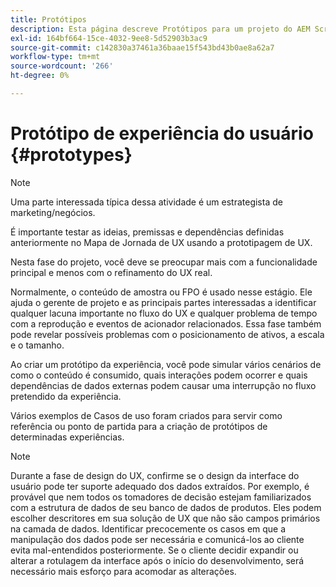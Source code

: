 ```yaml
---
title: Protótipos
description: Esta página descreve Protótipos para um projeto do AEM Screens
exl-id: 164bf664-15ce-4032-9ee8-5d52903b3ac9
source-git-commit: c142830a37461a36baae15f543bd43b0ae8a62a7
workflow-type: tm+mt
source-wordcount: '266'
ht-degree: 0%

---
```


# Protótipo de experiência do usuário {#prototypes}

>[!NOTE]
>
>Uma parte interessada típica dessa atividade é um estrategista de marketing/negócios.

É importante testar as ideias, premissas e dependências definidas anteriormente no Mapa de Jornada de UX usando a prototipagem de UX.

Nesta fase do projeto, você deve se preocupar mais com a funcionalidade principal e menos com o refinamento do UX real.

Normalmente, o conteúdo de amostra ou FPO é usado nesse estágio. Ele ajuda o gerente de projeto e as principais partes interessadas a identificar qualquer lacuna importante no fluxo do UX e qualquer problema de tempo com a reprodução e eventos de acionador relacionados.
Essa fase também pode revelar possíveis problemas com o posicionamento de ativos, a escala e o tamanho.

Ao criar um protótipo da experiência, você pode simular vários cenários de como o conteúdo é consumido, quais interações podem ocorrer e quais dependências de dados externas podem causar uma interrupção no fluxo pretendido da experiência.

Vários exemplos de Casos de uso foram criados para servir como referência ou ponto de partida para a criação de protótipos de determinadas experiências.


>[!NOTE]
> Durante a fase de design do UX, confirme se o design da interface do usuário pode ter suporte adequado dos dados extraídos.
> Por exemplo, é provável que nem todos os tomadores de decisão estejam familiarizados com a estrutura de dados de seu banco de dados de produtos. Eles podem escolher descritores em sua solução de UX que não são campos primários na camada de dados. Identificar precocemente os casos em que a manipulação dos dados pode ser necessária e comunicá-los ao cliente evita mal-entendidos posteriormente. Se o cliente decidir expandir ou alterar a rotulagem da interface após o início do desenvolvimento, será necessário mais esforço para acomodar as alterações.
